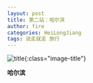 ```yaml
---
layout: post
title: 第二站：哈尔滨
author: fire
categories: HeiLongJiang 
tags: 说走就走 旅行
---
```


![title](https://image.sideproject.cn/titlex/titlex_025.jpg){:class="image-title"}

**哈尔滨**


